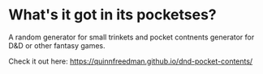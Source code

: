 # What's it got in its pocketses?
A random generator for small trinkets and pocket contnents generator for D&amp;D or other fantasy games.

Check it out here: https://quinnfreedman.github.io/dnd-pocket-contents/
